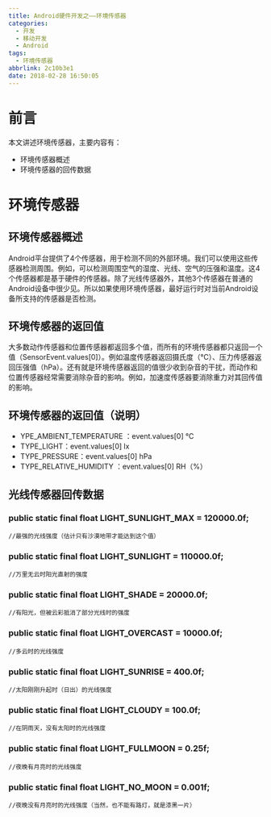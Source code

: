 ```yaml
---
title: Android硬件开发之——环境传感器
categories:
  - 开发
  - 移动开发
  - Android
tags:
  - 环境传感器
abbrlink: 2c10b3e1
date: 2018-02-28 16:50:05
---
```

# 前言 
本文讲述环境传感器，主要内容有：  

- 环境传感器概述 
- 环境传感器的回传数据

<!--more-->  

# 环境传感器 
## 环境传感器概述
Android平台提供了4个传感器，用于检测不同的外部环境。我们可以使用这些传感器检测周围。例如，可以检测周围空气的湿度、光线、空气的压强和温度。这4个传感器都是基于硬件的传感器。除了光线传感器外，其他3个传感器在普通的Android设备中很少见。所以如果使用环境传感器，最好运行时对当前Android设备所支持的传感器是否检测。
  
## 环境传感器的返回值 
大多数动作传感器和位置传感器都返回多个值，而所有的环境传感器都只返回一个值（SensorEvent.values[0]）。例如温度传感器返回摄氏度（°C）、压力传感器返回压强值（hPa）。还有就是环境传感器返回的值很少收到杂音的干扰，而动作和位置传感器经常需要消除杂音的影响。例如，加速度传感器要消除重力对其回传值的影响。
  
## 环境传感器的返回值（说明）  

- YPE_AMBIENT_TEMPERATURE ：event.values[0] 	°C
- TYPE_LIGHT：event.values[0] 	lx 
- TYPE_PRESSURE：event.values[0] 	hPa
- TYPE_RELATIVE_HUMIDITY ：event.values[0] 	RH（%）	

## 光线传感器回传数据
 
### public static final float LIGHT_SUNLIGHT_MAX = 120000.0f;    
	//最强的光线强度（估计只有沙漠地带才能达到这个值）
### public static final float LIGHT_SUNLIGHT  =  110000.0f;   
	//万里无云时阳光直射的强度
### public static final float LIGHT_SHADE  =  20000.0f;    
	//有阳光，但被云彩抵消了部分光线时的强度
###  public static final float LIGHT_OVERCAST     = 10000.0f;	    
	//多云时的光线强度 
### public static final float LIGHT_SUNRISE      = 400.0f;  
	//太阳刚刚升起时（日出）的光线强度
### public static final float LIGHT_CLOUDY       = 100.0f;   
	//在阴雨天，没有太阳时的光线强度
### public static final float LIGHT_FULLMOON     = 0.25f;   
	//夜晚有月亮时的光线强度
### public static final float LIGHT_NO_MOON      = 0.001f;  
	//夜晚没有月亮时的光线强度（当然，也不能有路灯，就是漆黑一片）


